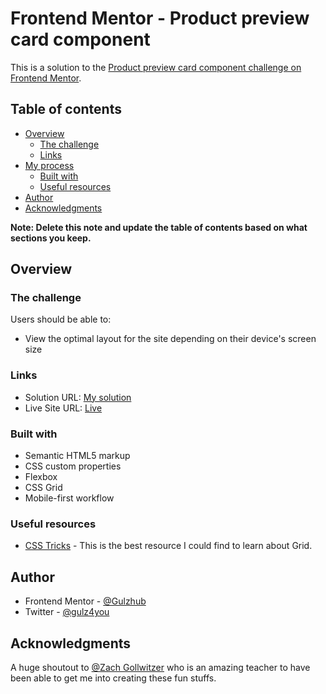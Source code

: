 # Frontend Mentor - Product preview card component

This is a solution to the [Product preview card component challenge on Frontend Mentor](https://www.frontendmentor.io/challenges/product-preview-card-component-GO7UmttRfa).

## Table of contents

- [Overview](#overview)
  - [The challenge](#the-challenge)
  - [Links](#links)
- [My process](#my-process)
  - [Built with](#built-with)
  - [Useful resources](#useful-resources)
- [Author](#author)
- [Acknowledgments](#acknowledgments)

**Note: Delete this note and update the table of contents based on what sections you keep.**

## Overview

### The challenge

Users should be able to:

- View the optimal layout for the site depending on their device's screen size

### Links

- Solution URL: [My solution](https://github.com/Gulzhub/Product-preview-card-component)
- Live Site URL: [Live](https://gulzhub.github.io/Product-preview-card-component/)


### Built with

- Semantic HTML5 markup
- CSS custom properties
- Flexbox
- CSS Grid
- Mobile-first workflow

### Useful resources

- [CSS Tricks](https://css-tricks.com/snippets/css/complete-guide-grid/) - This is the best resource I could find to learn about Grid.

## Author

- Frontend Mentor - [@Gulzhub](https://www.frontendmentor.io/profile/Gulzhub)
- Twitter - [@gulz4you](https://twitter.com/gulz4you)

## Acknowledgments

A huge shoutout to [@Zach Gollwitzer](https://github.com/zachgoll) who is an amazing teacher to have been able to get me into creating these fun stuffs.

